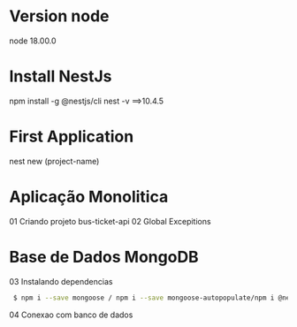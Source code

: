 # Version node
node 18.00.0

# Install NestJs
npm install -g @nestjs/cli
nest -v ==>10.4.5   

# First Application
nest new (project-name)

# Aplicação Monolitica
01 Criando projeto bus-ticket-api
02 Global Excepitions

# Base de Dados MongoDB
03 Instalando dependencias  
```bash
 $ npm i --save mongoose / npm i --save mongoose-autopopulate/npm i @nestjs/mongoose 
 ```
04 Conexao com banco de dados


